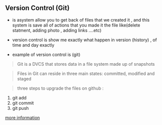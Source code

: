 
## Version Control (Git)

* is asystem allow you to get back of files
that we created it , and this system is save all of 
actions that you made it the file like(delete statment,
adding photo , adding links ....etc)

* version control is show me exactly what happen in
version (history) , of time and day exactly

* example of version control is  (git)

> Git is a DVCS that stores data in a file system made up of snapshots


> Files in Git can reside in three main states: committed, modified and staged

> three steps to upgrade the files on github :
1. git add
2. git commit
3. git push

[more information](https://www.atlassian.com/git/tutorials/what-is-version-control)
